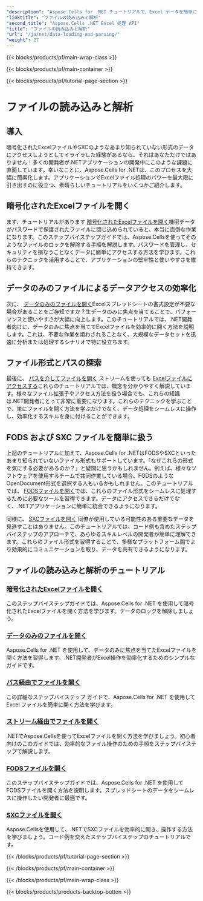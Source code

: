 ```yaml
---
"description": "Aspose.Cells for .NET チュートリアルで、Excel データを簡単にロック解除できます。暗号化されたファイル、データのみのファイル、FODS ファイル、SXC ファイルを開く方法を学びましょう。"
"linktitle": "ファイルの読み込みと解析"
"second_title": "Aspose.Cells .NET Excel 処理 API"
"title": "ファイルの読み込みと解析"
"url": "/ja/net/data-loading-and-parsing/"
"weight": 27
---
```


{{< blocks/products/pf/main-wrap-class >}}

{{< blocks/products/pf/main-container >}}

{{< blocks/products/pf/tutorial-page-section >}}

# ファイルの読み込みと解析

## 導入

暗号化されたExcelファイルやSXCのようなあまり知られていない形式のデータにアクセスしようとしてイライラした経験があるなら、それはあなただけではありません！多くの開発者が.NETアプリケーションの開発中にこのような課題に直面しています。幸いなことに、Aspose.Cells for .NETは、このプロセスを大幅に簡素化します。アプリケーションでExcelファイル処理のパワーを最大限に引き出すのに役立つ、素晴らしいチュートリアルをいくつかご紹介します。

## 暗号化されたExcelファイルを開く

まず、チュートリアルがあります [暗号化されたExcelファイルを開く](./opening-encrypted-excel-files/)機密データがパスワードで保護されたファイルに閉じ込められていると、本当に面倒な作業になります。このステップバイステップガイドでは、Aspose.Cellsを使ってそのようなファイルのロックを解除する手順を解説します。パスワードを管理し、セキュリティを損なうことなくデータに簡単にアクセスする方法を学びます。これらのテクニックを活用することで、アプリケーションの堅牢性と使いやすさを維持できます。

## データのみのファイルによるデータアクセスの効率化

次に、 [データのみのファイルを開く](./opening-file-with-data-only/)Excelスプレッドシートの書式設定が不要な場合があることをご存知ですか？生データのみに焦点を当てることで、パフォーマンスと使いやすさが大幅に向上します。このチュートリアルでは、.NET開発者向けに、データのみに焦点を当ててExcelファイルを効率的に開く方法を説明します。これは、不要な作業を煩わされることなく、大規模なデータセットを迅速に分析または処理するシナリオで特に役立ちます。

## ファイル形式とパスの探索

最後に、 [パスを介してファイルを開く](./opening-files-through-path/) ストリームを使っても [Excelファイルにアクセスする](./opening-file-through-stream/)これらのチュートリアルでは、概念を分かりやすく解説しています。様々なファイル拡張子やアクセス方法を扱う場合でも、これらの知識は.NET開発者にとって非常に重要になります。これらのテクニックを学ぶことで、単にファイルを開く方法を学ぶだけでなく、データ処理をシームレスに操作し、効率化するスキルを身に付けることができます。

## FODS および SXC ファイルを簡単に扱う

上記のチュートリアルに加えて、Aspose.Cells for .NETはFODSやSXCといったあまり知られていないファイル形式もサポートしています。「なぜこれらの形式を気にする必要があるのか？」と疑問に思うかもしれません。例えば、様々なソフトウェアを使用するチームで共同作業している場合、FODSのようなOpenDocument形式を選択する人もいるかもしれません。このチュートリアルでは、 [FODSファイルを開く](./opening-fods-files/)では、これらのファイル形式をシームレスに処理するために必要なツールを習得できます。データにアクセスできるだけでなく、.NETアプリケーションに簡単に統合できるようになります。

同様に、 [SXCファイルを開く](./opening-sxc-files/) 同僚が使用している可能性のある重要なデータを見逃すことはありません。このチュートリアルでは、コード例も含めたステップバイステップのアプローチで、あらゆるスキルレベルの開発者が簡単に理解できます。これらのファイル形式を習得することで、多様なプラットフォーム間でより効果的にコミュニケーションを取り、データを共有できるようになります。

## ファイルの読み込みと解析のチュートリアル
### [暗号化されたExcelファイルを開く](./opening-encrypted-excel-files/)
このステップバイステップガイドでは、Aspose.Cells for .NET を使用して暗号化されたExcelファイルを開く方法を学びます。データのロックを解除しましょう。
### [データのみのファイルを開く](./opening-file-with-data-only/)
Aspose.Cells for .NET を使用して、データのみに焦点を当てたExcelファイルを開く方法を習得します。.NET開発者がExcel操作を効率化するためのシンプルなガイドです。
### [パス経由でファイルを開く](./opening-files-through-path/)
この詳細なステップバイステップ ガイドで、Aspose.Cells for .NET を使用して Excel ファイルを簡単に開く方法を学びます。
### [ストリーム経由でファイルを開く](./opening-file-through-stream/)
.NETでAspose.Cellsを使ってExcelファイルを開く方法を学びましょう。初心者向けのこのガイドでは、効率的なファイル操作のための手順をステップバイステップで解説します。
### [FODSファイルを開く](./opening-fods-files/)
このステップバイステップガイドでは、Aspose.Cells for .NET を使用してFODSファイルを開く方法を説明します。スプレッドシートのデータをシームレスに操作したい開発者に最適です。
### [SXCファイルを開く](./opening-sxc-files/)
Aspose.Cellsを使用して、.NETでSXCファイルを効率的に開き、操作する方法を学びましょう。コード例を交えたステップバイステップのチュートリアルです。

{{< /blocks/products/pf/tutorial-page-section >}}

{{< /blocks/products/pf/main-container >}}

{{< /blocks/products/pf/main-wrap-class >}}

{{< blocks/products/products-backtop-button >}}